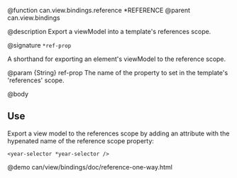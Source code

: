 @function can.view.bindings.reference *REFERENCE
@parent can.view.bindings

@description Export a viewModel into a template's references scope.

@signature `*ref-prop`

  A shorthand for exporting an element's viewModel to the reference scope.

  @param {String} ref-prop The name of the property to set in the template's 'references' scope.

@body

## Use

Export a view model to the references scope by adding an attribute with the 
hypenated name of the reference scope property:

```
<year-selector *year-selector />
```


@demo can/view/bindings/doc/reference-one-way.html